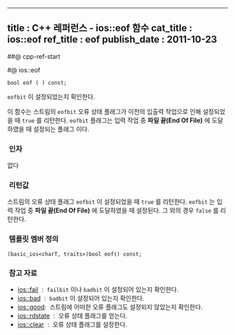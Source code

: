 ----------------
title : C++ 레퍼런스 - ios::eof 함수
cat_title :  ios::eof
ref_title : eof
publish_date : 2011-10-23
--------------



##@ cpp-ref-start

#@ ios::eof

```info-format
bool eof ( ) const;
```


`eofbit` 이 설정되었는지 확인한다.

이 함수는 스트림의 `eofbit` 오류 상태 플래그가 이전의 입출력 작업으로 인해 설정되었을 때 `true` 를 리턴한다. `eofbit` 플래그는 입력 작업 중 **파일 끝(End Of File)** 에 도달하였을 때 설정되는 플래그 이다.



###  인자




없다



###  리턴값




스트림의 오류 상태 플래그 `eofbit` 이 설정되었을 때 `true` 를 리턴한다. `eofbit` 는 입력 작업 중 **파일 끝(End Of File)** 에 도달하였을 때 설정된다. 그 외의 경우 `false` 를 리턴한다.



###  템플릿 멤버 정의




```cpp-formatted
(basic_ios<charT, traits>)bool eof() const;
```




###  참고 자료

*  [ios::fail](http://itguru.tistory.com/165)  :  `failbit` 이나 `badbit` 이 설정되어 있는지 확인한다.
*  [ios::bad](http://itguru.tistory.com/166)  :  `badbit` 이 설정되어 있는지 확인한다.
*  [ios::good](http://itguru.tistory.com/164):  스트림에 어떠한 오류 플래그도 설정되지 않았는지 확인한다.
*  [ios::rdstate](http://itguru.tistory.com/171)  :  오류 상태 플래그를 얻는다.
*  [ios::clear](http://itguru.tistory.com/180)  :  오류 상태 플래그를 설정한다.